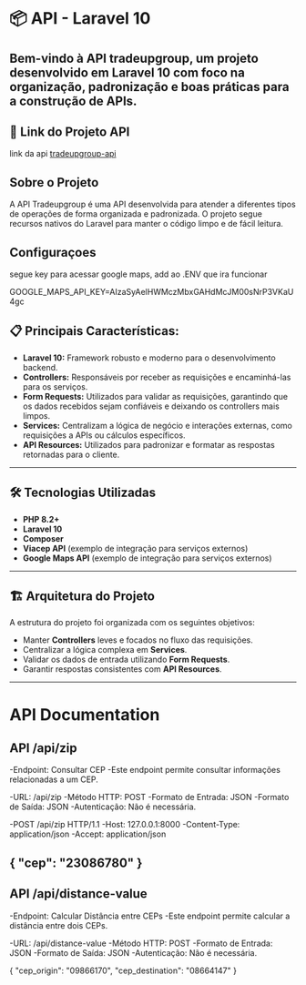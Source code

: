 # 📦 API - Laravel 10

Bem-vindo à **API tradeupgroup**, um projeto desenvolvido em **Laravel 10** com foco na organização, padronização e boas práticas para a construção de APIs. 
---

## 🚀 Link do Projeto API
link da api [tradeupgroup-api](https://tradeupgroup.simples-envio.com/)

## Sobre o Projeto

A API Tradeupgroup é uma API desenvolvida para atender a diferentes tipos de operações de forma organizada e padronizada. O projeto segue recursos nativos do Laravel para manter o código limpo e de fácil leitura.

## Configuraçoes
segue key para acessar google maps, add ao .ENV
que ira funcionar

GOOGLE_MAPS_API_KEY=AIzaSyAelHWMczMbxGAHdMcJM00sNrP3VKaU4gc

## 📋 Principais Características:
- **Laravel 10:** Framework robusto e moderno para o desenvolvimento backend.
- **Controllers:** Responsáveis por receber as requisições e encaminhá-las para os serviços.
- **Form Requests:** Utilizados para validar as requisições, garantindo que os dados recebidos sejam confiáveis e deixando os controllers mais limpos.
- **Services:** Centralizam a lógica de negócio e interações externas, como requisições a APIs ou cálculos específicos.
- **API Resources:** Utilizados para padronizar e formatar as respostas retornadas para o cliente.

---

## 🛠️ Tecnologias Utilizadas

- **PHP 8.2+**
- **Laravel 10**
- **Composer**
- **Viacep API** (exemplo de integração para serviços externos)
- **Google Maps API** (exemplo de integração para serviços externos)

---

## 🏗️ Arquitetura do Projeto

A estrutura do projeto foi organizada com os seguintes objetivos:
- Manter **Controllers** leves e focados no fluxo das requisições.
- Centralizar a lógica complexa em **Services**.
- Validar os dados de entrada utilizando **Form Requests**.
- Garantir respostas consistentes com **API Resources**.

---
# API Documentation

## API /api/zip

-Endpoint: Consultar CEP
-Este endpoint permite consultar informações relacionadas a um CEP.

-URL: /api/zip
-Método HTTP: POST
-Formato de Entrada: JSON
-Formato de Saída: JSON
-Autenticação: Não é necessária.

-POST /api/zip HTTP/1.1
-Host: 127.0.0.1:8000
-Content-Type: application/json
-Accept: application/json

{
    "cep": "23086780"
}
---

## API /api/distance-value

-Endpoint: Calcular Distância entre CEPs
-Este endpoint permite calcular a distância entre dois CEPs.

-URL: /api/distance-value
-Método HTTP: POST
-Formato de Entrada: JSON
-Formato de Saída: JSON
-Autenticação: Não é necessária.

{
	"cep_origin": "09866170",
	"cep_destination": "08664147"
}